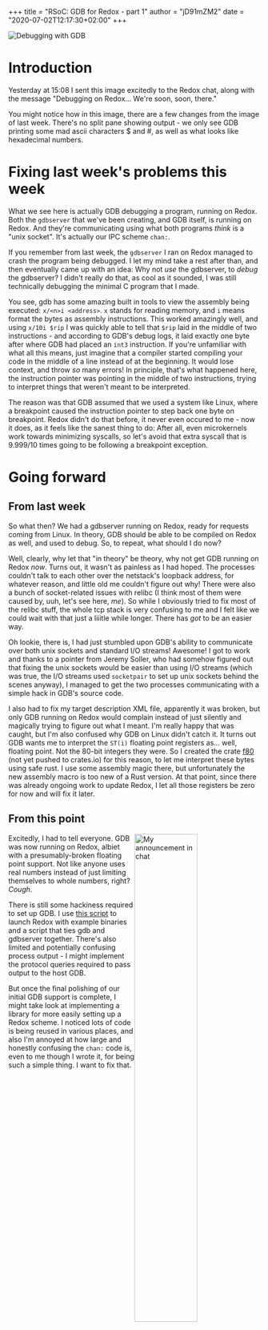 +++
title = "RSoC: GDB for Redox - part 1"
author = "jD91mZM2"
date = "2020-07-02T12:17:30+02:00"
+++

<img class="img-responsive" src="/img/screenshot/gdb-works.png" alt="Debugging with GDB" />

# Introduction

Yesterday at 15:08 I sent this image excitedly to the Redox chat, along with the
message "Debugging on Redox... We're soon, soon, there."

You might notice how in this image, there are a few changes from the image of
last week. There's no split pane showing output - we only see GDB printing some
mad ascii characters $ and #, as well as what looks like hexadecimal numbers.

# Fixing last week's problems this week

What we see here is actually GDB debugging a program, running on Redox. Both the
`gdbserver` that we've been creating, and GDB itself, is running on Redox. And
they're communicating using what both programs *think* is a "unix socket". It's
actually our IPC scheme `chan:`.

If you remember from last week, the `gdbserver` I ran on Redox managed to crash
the program being debugged. I let my mind take a rest after than, and then
eventually came up with an idea: Why not *use* the gdbserver, to *debug* the
gdbserver? I didn't really do that, as cool as it sounded, I was still
technically debugging the minimal C program that I made.

You see, gdb has some amazing built in tools to view the assembly being
executed: `x/<n>i <address>`. `x` stands for reading memory, and `i` means
format the bytes as assembly instructions. This worked amazingly well, and using
`x/10i $rip` I was quickly able to tell that `$rip` laid in the middle of two
instructions - and according to GDB's debug logs, it laid exactly one byte after
where GDB had placed an `int3` instruction. If you're unfamiliar with what all
this means, just imagine that a compiler started compiling your code in the
middle of a line instead of at the beginning. It would lose context, and throw
*so* many errors! In principle, that's what happened here, the instruction
pointer was pointing in the middle of two instructions, trying to interpret
things that weren't meant to be interpreted.

The reason was that GDB assumed that we used a system like Linux, where a
breakpoint caused the instruction pointer to step back one byte on breakpoint.
Redox didn't do that before, it never even occured to me - now it does, as it
feels like the sanest thing to do: After all, even microkernels work towards
minimizing syscalls, so let's avoid that extra syscall that is 9.999/10 times
going to be following a breakpoint exception.

# Going forward

## From last week

So what then? We had a gdbserver running on Redox, ready for requests coming
from Linux. In theory, GDB should be able to be compiled on Redox as well, and
used to debug. So, to repeat, what should I do now?

Well, clearly, why let that "in theory" be theory, why not get GDB running on
Redox *now*. Turns out, it wasn't as painless as I had hoped. The processes
couldn't talk to each other over the netstack's loopback address, for whatever
reason, and little old me couldn't figure out why! There were also a bunch of
socket-related issues with relibc (I think most of them were caused by, uuh,
let's see here, *me*). So while I obviously tried to fix most of the relibc
stuff, the whole tcp stack is very confusing to me and I felt like we could wait
with that just a liiitle while longer. There has *got* to be an easier way.

Oh lookie, there is, I had just stumbled upon GDB's ability to communicate over
both unix sockets and standard I/O streams! Awesome! I got to work and thanks to
a pointer from Jeremy Soller, who had somehow figured out that fixing the unix
sockets would be easier than using I/O streams (which was true, the I/O streams
used `socketpair` to set up unix sockets behind the scenes anyway), I managed to
get the two processes communicating with a simple hack in GDB's source code.

I also had to fix my target description XML file, apparently it was broken, but
only GDB running on Redox would complain instead of just silently and magically
trying to figure out what I meant. I'm really happy that was caught, but I'm
also confused why GDB on Linux didn't catch it. It turns out GDB wants me to
interpret the `ST(i)` floating point registers as... well, floating point. Not
the 80-bit integers they were. So I created the crate
[f80](https://gitlab.redox-os.org/redox-os/f80) (not yet pushed to crates.io)
for this reason, to let me interpret these bytes using safe rust. I use some
assembly magic there, but unfortunately the new assembly macro is too new of a
Rust version. At that point, since there was already ongoing work to update
Redox, I let all those registers be zero for now and will fix it later.

## From this point

<img src="/img/screenshot/gdb-chat.png" alt="My announcement in chat" style="float: right; width: 50%;" />

Excitedly, I had to tell everyone. GDB was now running on Redox, albiet with a
presumably-broken floating point support. Not like anyone uses real numbers
instead of just limiting themselves to whole numbers, right? *Cough*.

There is still some hackiness required to set up GDB. I use [this
script](https://gitlab.redox-os.org/snippets/1087) to launch Redox with example
binaries and a script that ties gdb and gdbserver together. There's also limited
and potentially confusing process output - I might implement the protocol
queries required to pass output to the host GDB.

But once the final polishing of our initial GDB support is complete, I might
take look at implementing a library for more easily setting up a Redox scheme. I
noticed lots of code is being reused in various places, and also I'm annoyed at
how large and honestly confusing the `chan:` code is, even to me though I wrote
it, for being such a simple thing. I want to fix that.

<div style="clear: right;" />
